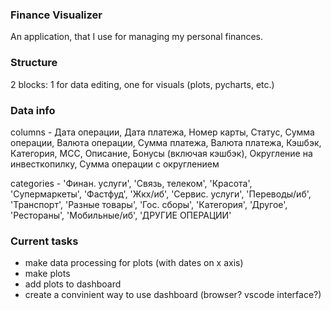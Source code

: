 ### Finance Visualizer

An application, that I use for managing my personal finances.

### Structure

2 blocks: 1 for data editing, one for visuals (plots, pycharts, etc.)

### Data info

columns - Дата операции, Дата платежа, Номер карты, Статус, Сумма операции, Валюта операции, Сумма платежа, Валюта платежа, Кэшбэк, Категория, MCC, Описание, Бонусы (включая кэшбэк), Округление на инвесткопилку, Сумма операции с округлением

categories - 'Финан. услуги', 'Связь, телеком', 'Красота', 'Супермаркеты', 'Фастфуд', 'Жкх/иб', 'Сервис. услуги', 'Переводы/иб', 'Транспорт', 'Разные товары', 'Гос. сборы', 'Категория', 'Другое', 'Рестораны', 'Мобильные/иб', 'ДРУГИЕ ОПЕРАЦИИ'

### Current tasks

+ make data processing for plots (with dates on x axis)
+ make plots
+ add plots to dashboard
+ create a convinient way to use dashboard (browser? vscode interface?)
